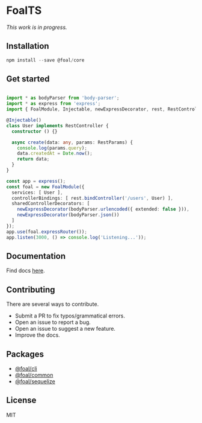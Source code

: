 # FoalTS

*This work is in progress.*

## Installation

```ts
npm install --save @foal/core
```

## Get started

```ts

import * as bodyParser from 'body-parser';
import * as express from 'express';
import { FoalModule, Injectable, newExpressDecorator, rest, RestController, RestParams } from '@foal/core';

@Injectable()
class User implements RestController {
  constructor () {}

  async create(data: any, params: RestParams) {
    console.log(params.query);
    data.createdAt = Date.now();
    return data;
  }
}

const app = express();
const foal = new FoalModule({
  services: [ User ],
  controllerBindings: [ rest.bindController('/users', User) ],
  sharedControllerDecorators: [
    newExpressDecorator(bodyParser.urlencoded({ extended: false })),
    newExpressDecorator(bodyParser.json())
  ]
});
app.use(foal.expressRouter());
app.listen(3000, () => console.log('Listening...'));

```

## Documentation

Find docs [here](https://foalts.gitbooks.io/docs/content/).

## Contributing

There are several ways to contribute.

- Submit a PR to fix typos/grammatical errors.
- Open an issue to report a bug.
- Open an issue to suggest a new feature.
- Improve the docs.

## Packages

- [@foal/cli]()
- [@foal/common]()
- [@foal/sequelize]()

## License

MIT